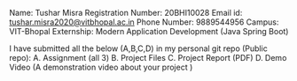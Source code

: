 Name: Tushar Misra
Registration Number: 20BHI10028
Email id: tushar.misra2020@vitbhopal.ac.in
Phone Number: 9889544956
Campus: VIT-Bhopal
Externship: Modern Application Development (Java Spring Boot)

I have submitted all the below (A,B,C,D) in my personal git repo (Public repo):
A. Assignment (all 3)
B. Project Files
C. Project Report (PDF)
D. Demo Video (A demonstration video about your project )
